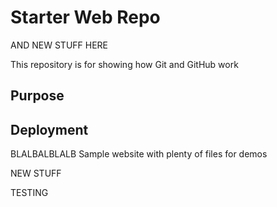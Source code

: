 # Starter Web Repo
AND NEW STUFF HERE

This repository is for showing how Git and GitHub work

## Purpose

## Deployment
BLALBALBLALB
Sample website with plenty of files for demos



NEW STUFF 

TESTING


